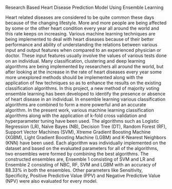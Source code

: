 Research Based Heart Disease Prediction Model Using Ensemble Learning

Heart related diseases are considered to be quite common these days because of the changing lifestyle. More and more people are being affected by some or the other heart condition every year all around the world and this rate keeps on increasing. Various machine learning techniques are being implemented to deal with heart diseases because of their better performance and ability of understanding the relations between various input and output features when compared to an experienced physician or doctor. These input features usually involve the values of various tests done on an individual. Many classification, clustering and deep learning algorithms are being implemented by researchers all around the world, but after looking at the increase in the rate of heart diseases every year some more unexplored methods should be implemented along with the application of few techniques so as to enhance the results on the existing classification algorithms. In this project, a new method of majority voting ensemble learning has been developed to identify the presence or absence of heart disease in an individual.  In ensemble learning various classification algorithms are combined to form a more powerful and an accurate algorithm.  In the present work, various machine learning classification algorithms along with the application of k-fold cross validation and hyperparameter tuning have been used. The algorithms such as Logistic Regression (LR), Naïve Bayes (NB), Decision Tree (DT), Random Forest (RF), Support Vector Machines (SVM), Xtreme Gradient Boosting Machine (XGBM), Light Gradient Boosting Machine (LGBM) and K-Nearest Neighbors (KNN) have been used. Each algorithm was individually implemented on the dataset and based on the evaluated parameters for all of the algorithms, two ensembles were formed by combining the best algorithms. The constructed ensembles are, Ensemble 1 consisting of SVM and LR and Ensemble 2 consisting of NBC, RF, SVM and LGBM with an accuracy of 88.33% in both the ensembles. Other parameters like Sensitivity, Specificity, Positive Predictive Value (PPV) and Negative Predictive Value (NPV) were also evaluated for every model.
